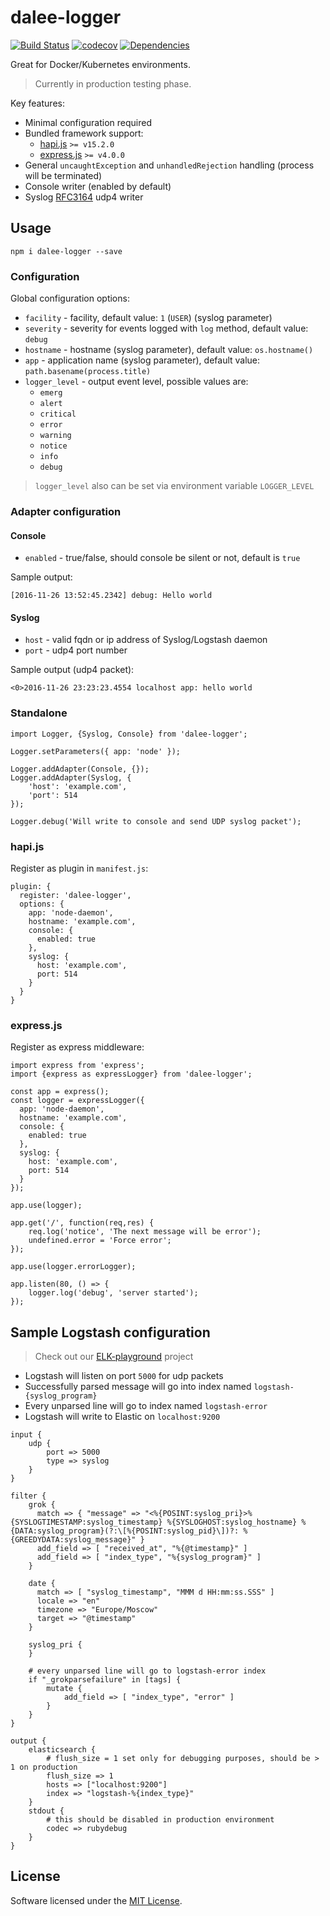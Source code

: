 # dalee-logger

[![Build Status](https://travis-ci.org/Dalee/node-logger.svg?branch=master)](https://travis-ci.org/Dalee/node-logger)
[![codecov](https://codecov.io/gh/Dalee/node-logger/branch/master/graph/badge.svg)](https://codecov.io/gh/Dalee/node-logger)
[![Dependencies](https://david-dm.org/Dalee/node-logger.svg)](https://david-dm.org/Dalee/node-logger)

Great for Docker/Kubernetes environments.

> Currently in production testing phase.


Key features:

 * Minimal configuration required
 * Bundled framework support:
   * [hapi.js](https://hapijs.com/) `>= v15.2.0`
   * [express.js](http://expressjs.com/) `>= v4.0.0`
 * General `uncaughtException` and `unhandledRejection` handling (process will be terminated)
 * Console writer (enabled by default)
 * Syslog [RFC3164](https://www.ietf.org/rfc/rfc3164.txt) udp4 writer

## Usage

`npm i dalee-logger --save`

### Configuration

Global configuration options:

 * `facility` - facility, default value: `1` (`USER`) (syslog parameter) 
 * `severity` - severity for events logged with `log` method, default value: `debug`
 * `hostname` - hostname (syslog parameter), default value: `os.hostname()`
 * `app` - application name (syslog parameter), default value: `path.basename(process.title)`
 * `logger_level` - output event level, possible values are:
   * `emerg`
   * `alert`
   * `critical`
   * `error`
   * `warning`
   * `notice`
   * `info`
   * `debug`


> `logger_level` also can be set via environment variable `LOGGER_LEVEL`
 
### Adapter configuration

#### Console

 * `enabled` - true/false, should console be silent or not, default is `true`


Sample output:
```
[2016-11-26 13:52:45.2342] debug: Hello world
```
 
#### Syslog

 * `host` - valid fqdn or ip address of Syslog/Logstash daemon
 * `port` - udp4 port number


Sample output (udp4 packet):
```
<0>2016-11-26 23:23:23.4554 localhost app: hello world
```

### Standalone

```
import Logger, {Syslog, Console} from 'dalee-logger';

Logger.setParameters({ app: 'node' });

Logger.addAdapter(Console, {});
Logger.addAdapter(Syslog, {
    'host': 'example.com',
    'port': 514
});

Logger.debug('Will write to console and send UDP syslog packet');
```

### hapi.js

Register as plugin in `manifest.js`:

```
plugin: {
  register: 'dalee-logger',
  options: {
    app: 'node-daemon',
    hostname: 'example.com',
    console: {
      enabled: true
    },
    syslog: {
      host: 'example.com',
      port: 514
    }
  }
}
```

### express.js

Register as express middleware:

```
import express from 'express';
import {express as expressLogger} from 'dalee-logger';

const app = express();
const logger = expressLogger({
  app: 'node-daemon',
  hostname: 'example.com',
  console: {
    enabled: true
  },
  syslog: {
    host: 'example.com',
    port: 514
  }
});

app.use(logger);

app.get('/', function(req,res) {
    req.log('notice', 'The next message will be error');
    undefined.error = 'Force error';
});

app.use(logger.errorLogger);

app.listen(80, () => {
    logger.log('debug', 'server started');
});
```

## Sample Logstash configuration

> Check out our [ELK-playground](https://github.com/Dalee/elk-playground) project


 * Logstash will listen on port `5000` for udp packets
 * Successfully parsed message will go into index named `logstash-{syslog_program}`
 * Every unparsed line will go to index named `logstash-error`
 * Logstash will write to Elastic on `localhost:9200`


```
input {
    udp {
        port => 5000
        type => syslog
    }
}

filter {
    grok {
      match => { "message" => "<%{POSINT:syslog_pri}>%{SYSLOGTIMESTAMP:syslog_timestamp} %{SYSLOGHOST:syslog_hostname} %{DATA:syslog_program}(?:\[%{POSINT:syslog_pid}\])?: %{GREEDYDATA:syslog_message}" }
      add_field => [ "received_at", "%{@timestamp}" ]
      add_field => [ "index_type", "%{syslog_program}" ]
    }

    date {
      match => [ "syslog_timestamp", "MMM d HH:mm:ss.SSS" ]
      locale => "en"
      timezone => "Europe/Moscow"
      target => "@timestamp"
    }

    syslog_pri {
    }

    # every unparsed line will go to logstash-error index
    if "_grokparsefailure" in [tags] {
        mutate {
            add_field => [ "index_type", "error" ]
        }
    }
}

output {
    elasticsearch {
        # flush_size = 1 set only for debugging purposes, should be > 1 on production
        flush_size => 1
        hosts => ["localhost:9200"]
        index => "logstash-%{index_type}"
    }
    stdout {
        # this should be disabled in production environment
        codec => rubydebug
    }
}
```

## License

Software licensed under the [MIT License](http://www.opensource.org/licenses/MIT).
